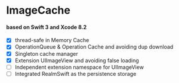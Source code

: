 # ImageCache

#### based on Swift 3 and Xcode 8.2

- [x] thread-safe in Memory Cache
- [x] OperationQueue & Operation Cache and avoiding dup download
- [x] Singleton cache manager
- [x] Extension UIImageView and avoiding false loading
- [ ] Independent extension namespace for UIImageView
- [ ] Integrated RealmSwift as the persistence storage
